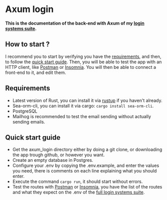 # Axum login
**This is the documentation of the back-end with Axum of my [login systems suite](https://github.com/JeremieCrinon/login).**

## How to start ?
I recommend you to start by verifying you have the [requirements](#requirements), and then, to follow the [quick start guide](#quick-start-guide). Then, you will be able to test the app with an HTTP client, like [Postman](https://www.postman.com) or [Insomnia](https://insomnia.rest). You will then be able to connect a front-end to it, and edit them.

## Requirements
- Latest version of Rust, you can install it via [rustup](https://rustup.rs) if you haven't already.
- Sea-orm-cli, you can install it via cargo: `cargo install sea-orm-cli`.
- PostgreSQL
- Mailhog is recommended to test the email sending without actually sending emails.

## Quick start guide
- Get the axum_login directory either by doing a git clone, or downloading the app trough github, or however you want.
- Create an empty database in Postgres.
- Configure your .env by copying the .env.example, and enter the values you need, there is comments on each line explaining what you should enter.
- Execute the command `cargo run`, it should start without errors.
- Test the routes with [Postman](https://www.postman.com) or [Insomnia](https://insomnia.rest), you have the list of the routes and what they expect on the .env of the [full login systems suite](https://github.com/JeremieCrinon/login).